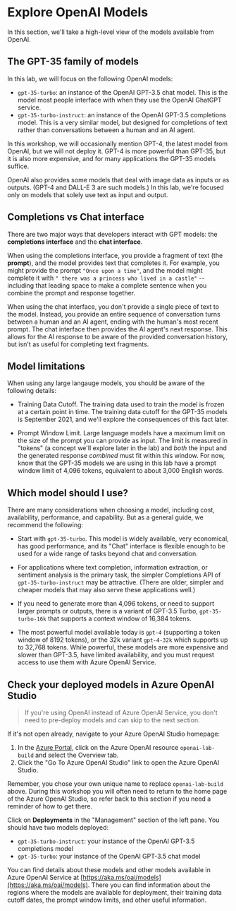 # Explore OpenAI Models

In this section, we'll take a high-level view of the models available from OpenAI.

## The GPT-35 family of models

In this lab, we will focus on the following OpenAI models:

* `gpt-35-turbo`: an instance of the OpenAI GPT-3.5 chat model. This is the model most people interface with when they use the OpenAI GhatGPT service. 
* `gpt-35-turbo-instruct`: an instance of the OpenAI GPT-3.5 completions model. This is a very similar model, but designed for completions of text rather than conversations between a human and an AI agent.

In this workshop, we will occasionally mention GPT-4, the latest model from OpenAI, but we will not deploy it. GPT-4 is more powerful than GPT-35, but it is also more expensive, and for many applications the GPT-35 models suffice.

OpenAI also provides some models that deal with image data as inputs or as outputs. (GPT-4 and DALL-E 3 are such models.) In this lab, we're focused only on models that solely use text as input and output.

## Completions vs Chat interface

There are two major ways that developers interact with GPT models: the **completions interface** and the **chat interface**.

When using the completions interface, you provide a fragment of text (the **prompt**), and the model provides text that completes it. For example, you might provide the prompt `"Once upon a time"`, and the model might complete it with `" there was a princess who lived in a castle"` -- including that leading space to make a complete sentence when you combine the prompt and response together. 

When using the chat interface, you don't provide a single piece of text to the model. Instead, you provide an entire sequence of conversation turns between a human and an AI agent, ending with the human's most recent prompt. The chat interface then provides the AI agent's next response. This allows for the AI response to be aware of the provided conversation history, but isn't as useful for completing text fragments.

## Model limitations

When using any large langauge models, you should be aware of the following details:

* Training Data Cutoff. The training data used to train the model is frozen at a certain point in time. The training data cutoff for the GPT-35 models is September 2021, and we'll explore the consequences of this fact later.

* Prompt Window Limit. Large language models have a maximum limit on the size of the prompt you can provide as input. The limit is measured in "tokens" (a concept we'll explore later in the lab) and *both* the input and the generated response *combined* must fit within this window. For now, know that the GPT-35 models we are using in this lab have a prompt window limit of 4,096 tokens, equivalent to about 3,000 English words.

## Which model should I use?

There are many considerations when choosing a model, including cost, availability, performance, and capability. But as a general guide, we recommend the following:

* Start with `gpt-35-turbo`. This model is widely available, very economical, has good performance, and its "Chat" interface is flexible enough to be used for a wide range of tasks beyond chat and conversation.

* For applications where text completion, information extraction, or sentiment analysis is the primary task, the simpler Completions API of `gpt-35-turbo-instruct` may be attractive. (There are older, simpler and cheaper models that may also serve these applications well.)

* If you need to generate more than 4,096 tokens, or need to support larger prompts or outputs, there is a variant of GPT-3.5 Turbo, `gpt-35-turbo-16k` that supports a context window of 16,384 tokens. 

* The most powerful model available today is `gpt-4` (supporting a token window of 8192 tokens), or the 32k variant `gpt-4-32k` which supports up to 32,768 tokens. While powerful, these models are more expensive and slower than GPT-3.5, have limited availability, and you must request access to use them with Azure OpenAI Service.

## Check your deployed models in Azure OpenAI Studio

> If you're using OpenAI instead of Azure OpenAI Service, you don't need to pre-deploy models and can skip to the next section.

If it's not open already, navigate to your Azure OpenAI Studio homepage:

1. In the [Azure Portal](https://portal.azure.com), click on the Azure OpenAI resource `openai-lab-build` and select the Overview tab.
2. Click the "Go To Azure OpenAI Studio" link to open the Azure OpenAI Studio.

Remember, you chose your own unique name to replace `openai-lab-build` above. During this workshop you will often need to return to the home page of the Azure OpenAI Studio, so refer back to this section if you need a reminder of how to get there.

Click on **Deployments** in the "Management" section of the left pane. You should have two models deployed:

* `gpt-35-turbo-instruct`: your instance of the OpenAI GPT-3.5 completions model
* `gpt-35-turbo`: your instance of the OpenAI GPT-3.5 chat model 

You can find details about these models and other models available in Azure OpenAI Service at [https://aka.ms/oai/models](https://aka.ms/oai/models). There you can find information about the regions where the models are available for deployment, their training data cutoff dates, the prompt window limits, and other useful information.
